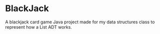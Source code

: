 # BlackJack
A blackjack card game Java project made for my data structures class to represent how a List ADT works.
